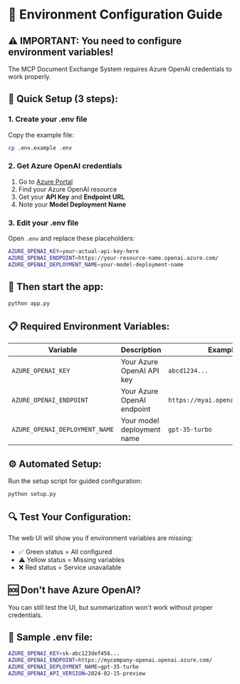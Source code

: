 # 🔧 Environment Configuration Guide

## ⚠️ **IMPORTANT: You need to configure environment variables!**

The MCP Document Exchange System requires Azure OpenAI credentials to work properly.

## 🚀 **Quick Setup (3 steps):**

### **1. Create your .env file**
Copy the example file:
```bash
cp .env.example .env
```

### **2. Get Azure OpenAI credentials**
1. Go to [Azure Portal](https://portal.azure.com)
2. Find your Azure OpenAI resource
3. Get your **API Key** and **Endpoint URL**
4. Note your **Model Deployment Name**

### **3. Edit your .env file**
Open `.env` and replace these placeholders:
```bash
AZURE_OPENAI_KEY=your-actual-api-key-here
AZURE_OPENAI_ENDPOINT=https://your-resource-name.openai.azure.com/
AZURE_OPENAI_DEPLOYMENT_NAME=your-model-deployment-name
```

## 🎯 **Then start the app:**
```bash
python app.py
```

## 📋 **Required Environment Variables:**

| Variable | Description | Example |
|----------|-------------|---------|
| `AZURE_OPENAI_KEY` | Your Azure OpenAI API key | `abcd1234...` |
| `AZURE_OPENAI_ENDPOINT` | Your Azure OpenAI endpoint | `https://myai.openai.azure.com/` |
| `AZURE_OPENAI_DEPLOYMENT_NAME` | Your model deployment name | `gpt-35-turbo` |

## ⚙️ **Automated Setup:**
Run the setup script for guided configuration:
```bash
python setup.py
```

## 🔍 **Test Your Configuration:**
The web UI will show you if environment variables are missing:
- ✅ Green status = All configured
- ⚠️ Yellow status = Missing variables
- ❌ Red status = Service unavailable

## 🆘 **Don't have Azure OpenAI?**
You can still test the UI, but summarization won't work without proper credentials.

## 📝 **Sample .env file:**
```bash
AZURE_OPENAI_KEY=sk-abc123def456...
AZURE_OPENAI_ENDPOINT=https://mycompany-openai.openai.azure.com/
AZURE_OPENAI_DEPLOYMENT_NAME=gpt-35-turbo
AZURE_OPENAI_API_VERSION=2024-02-15-preview
```
